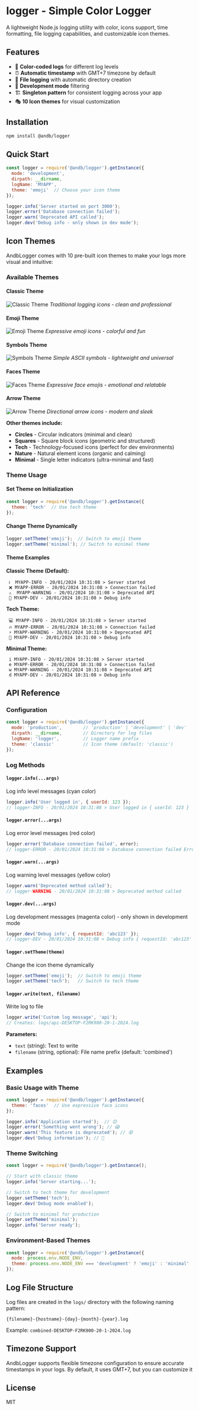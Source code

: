 # logger - Simple Color Logger

A lightweight Node.js logging utility with color, icons support, time formatting, file logging capabilities, and customizable icon themes.

## Features

- 🎨 **Color-coded logs** for different log levels
- ⏰ **Automatic timestamp** with GMT+7 timezone by default
- 📁 **File logging** with automatic directory creation
- 🔧 **Development mode** filtering
- 🏗️ **Singleton pattern** for consistent logging across your app
- 🎭 **10 Icon themes** for visual customization

## Installation

```bash
npm install @andb/logger
```

## Quick Start

```javascript
const logger = require('@andb/logger').getInstance({
  mode: 'development',
  dirpath: __dirname,
  logName: 'MYAPP',
  theme: 'emoji'  // Choose your icon theme
});

logger.info('Server started on port 3000');
logger.error('Database connection failed');
logger.warn('Deprecated API called');
logger.dev('Debug info - only shown in dev mode');
```

## Icon Themes

AndbLogger comes with 10 pre-built icon themes to make your logs more visual and intuitive:

### Available Themes

#### Classic Theme
![Classic Theme](images/classic.png)
*Traditional logging icons - clean and professional*

#### Emoji Theme  
![Emoji Theme](images/emoji.png)
*Expressive emoji icons - colorful and fun*

#### Symbols Theme
![Symbols Theme](images/symbols.png)
*Simple ASCII symbols - lightweight and universal*

#### Faces Theme
![Faces Theme](images/faces.png)
*Expressive face emojis - emotional and relatable*

#### Arrow Theme
![Arrow Theme](images/arrow.png)
*Directional arrow icons - modern and sleek*

**Other themes include:**
- **Circles** - Circular indicators (minimal and clean)
- **Squares** - Square block icons (geometric and structured)  
- **Tech** - Technology-focused icons (perfect for dev environments)
- **Nature** - Natural element icons (organic and calming)
- **Minimal** - Single letter indicators (ultra-minimal and fast)

### Theme Usage

#### Set Theme on Initialization
```javascript
const logger = require('@andb/logger').getInstance({
  theme: 'tech'  // Use tech theme
});
```

#### Change Theme Dynamically
```javascript
logger.setTheme('emoji');  // Switch to emoji theme
logger.setTheme('minimal'); // Switch to minimal theme
```

#### Theme Examples

**Classic Theme (Default):**
```
 ℹ️  MYAPP-INFO - 20/01/2024 10:31:08 > Server started
 ❌ MYAPP-ERROR - 20/01/2024 10:31:08 > Connection failed
 ⚠️  MYAPP-WARNING - 20/01/2024 10:31:08 > Deprecated API
 🔧 MYAPP-DEV - 20/01/2024 10:31:08 > Debug info
```

**Tech Theme:**
```
 💻 MYAPP-INFO - 20/01/2024 10:31:08 > Server started
 🔥 MYAPP-ERROR - 20/01/2024 10:31:08 > Connection failed
 ⚡ MYAPP-WARNING - 20/01/2024 10:31:08 > Deprecated API
 🔧 MYAPP-DEV - 20/01/2024 10:31:08 > Debug info
```

**Minimal Theme:**
```
 i MYAPP-INFO - 20/01/2024 10:31:08 > Server started
 e MYAPP-ERROR - 20/01/2024 10:31:08 > Connection failed
 w MYAPP-WARNING - 20/01/2024 10:31:08 > Deprecated API
 d MYAPP-DEV - 20/01/2024 10:31:08 > Debug info
```

## API Reference

### Configuration

```javascript
const logger = require('@andb/logger').getInstance({
  mode: 'production',        // 'production' | 'development' | 'dev'
  dirpath: __dirname,        // Directory for log files
  logName: 'logger',         // Logger name prefix
  theme: 'classic'           // Icon theme (default: 'classic')
});
```

### Log Methods

#### `logger.info(...args)`
Log info level messages (cyan color)

```javascript
logger.info('User logged in', { userId: 123 });
// logger-INFO - 20/01/2024 10:31:08 > User logged in { userId: 123 }
```

#### `logger.error(...args)`
Log error level messages (red color)

```javascript
logger.error('Database connection failed', error);
// logger-ERROR - 20/01/2024 10:31:08 > Database connection failed Error: ...
```

#### `logger.warn(...args)`
Log warning level messages (yellow color)

```javascript
logger.warn('Deprecated method called');
// logger-WARNING - 20/01/2024 10:31:08 > Deprecated method called
```

#### `logger.dev(...args)`
Log development messages (magenta color) - only shown in development mode

```javascript
logger.dev('Debug info', { requestId: 'abc123' });
// logger-DEV - 20/01/2024 10:31:08 > Debug info { requestId: 'abc123' }
```

#### `logger.setTheme(theme)`
Change the icon theme dynamically

```javascript
logger.setTheme('emoji');  // Switch to emoji theme
logger.setTheme('tech');   // Switch to tech theme
```

#### `logger.write(text, filename)`
Write log to file

```javascript
logger.write('Custom log message', 'api');
// Creates: logs/api-DESKTOP-F2RK900-20-1-2024.log
```

**Parameters:**
- `text` (string): Text to write
- `filename` (string, optional): File name prefix (default: 'combined')

## Examples

### Basic Usage with Theme

```javascript
const logger = require('@andb/logger').getInstance({
  theme: 'faces'  // Use expressive face icons
});

logger.info('Application started');  // 😊
logger.error('Something went wrong'); // 😱
logger.warn('This feature is deprecated'); // 😰
logger.dev('Debug information'); // 🤔
```

### Theme Switching

```javascript
const logger = require('@andb/logger').getInstance();

// Start with classic theme
logger.info('Server starting...');

// Switch to tech theme for development
logger.setTheme('tech');
logger.dev('Debug mode enabled');

// Switch to minimal for production
logger.setTheme('minimal');
logger.info('Server ready');
```

### Environment-Based Themes

```javascript
const logger = require('@andb/logger').getInstance({
  mode: process.env.NODE_ENV,
  theme: process.env.NODE_ENV === 'development' ? 'emoji' : 'minimal'
});
```

## Log File Structure

Log files are created in the `logs/` directory with the following naming pattern:
```
{filename}-{hostname}-{day}-{month}-{year}.log
```

Example: `combined-DESKTOP-F2RK900-20-1-2024.log`

## Timezone Support
AndbLogger supports flexible timezone configuration to ensure accurate timestamps in your logs. By default, it uses GMT+7, but you can customize it

## License
MIT

